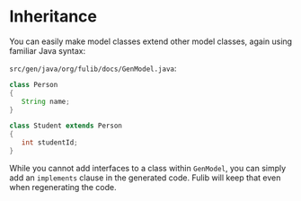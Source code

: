 # Inheritance

You can easily make model classes extend other model classes, again using familiar Java syntax:

`src/gen/java/org/fulib/docs/GenModel.java`:

```java
class Person
{
   String name;
}

class Student extends Person
{
   int studentId;
}
```

While you cannot add interfaces to a class within `GenModel`, you can simply add an `implements` clause in the generated code.
Fulib will keep that even when regenerating the code.

